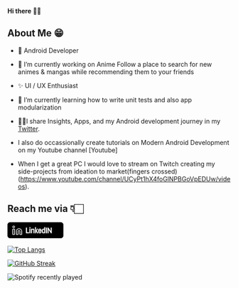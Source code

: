 **Hi there** 👋🏻

## About Me 😁
* 📱 Android Developer

* 🔭 I’m currently working on Anime Follow a place to search for new animes & mangas while recommending them to your friends

* ✨ UI / UX Enthusiast

* 🌱 I’m currently learning how to write unit tests and also app modularization

* 💁🏻I share Insights, Apps, and my Android development journey in my [Twitter](https://twitter.com/BreensR).

* I also do occassionally create tutorials on Modern Android Development on my Youtube channel [Youtube]

* When I get a great PC I would love to stream on Twitch creating my side-projects from ideation to market(fingers crossed)
(https://www.youtube.com/channel/UCyPt1hX4foGlNPBGoVpEDUw/videos).

## Reach me via 👇🏻

[![Linkedin](https://raw.githubusercontent.com/Shubham0812/SearchX/master/linkedIn.png)](https://www.linkedin.com/in/breens-mbaka/)


[![Top Langs](https://github-readme-stats.vercel.app/api/top-langs/?username=breens-mbaka&layout=compact)](https://github.com/anuraghazra/github-readme-stats)

[![GitHub Streak](http://github-readme-streak-stats.herokuapp.com?user=breens-mbaka&theme=tokyonight&hide_border=true&date_format=M%20j%5B%2C%20Y%5D)](https://git.io/streak-stats)

![Spotify recently played](https://spotify-recently-played-readme.vercel.app/api?user=o0iyiufnkn0ti8vf15r2w3ook)
